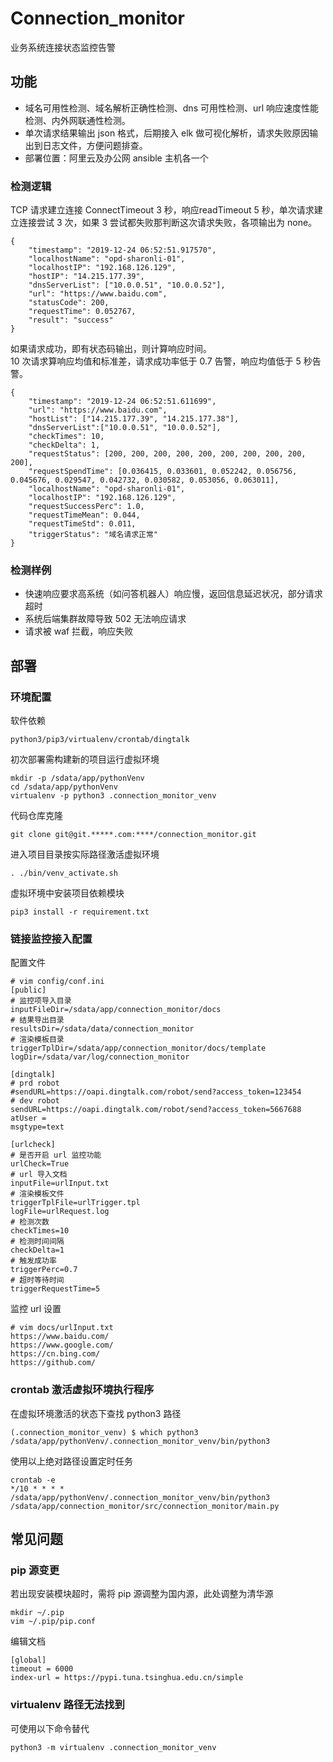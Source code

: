 # Connection_monitor
业务系统连接状态监控告警
## 功能
* 域名可用性检测、域名解析正确性检测、dns 可用性检测、url 响应速度性能检测、内外网联通性检测。
* 单次请求结果输出 json 格式，后期接入 elk 做可视化解析，请求失败原因输出到日志文件，方便问题排查。
* 部署位置：阿里云及办公网 ansible 主机各一个
### 检测逻辑
TCP 请求建立连接 ConnectTimeout 3 秒，响应readTimeout 5 秒，单次请求建立连接尝试 3 次，如果 3 尝试都失败那判断这次请求失败，各项输出为 none。
```
{
	"timestamp": "2019-12-24 06:52:51.917570",
	"localhostName": "opd-sharonli-01",
	"localhostIP": "192.168.126.129",
	"hostIP": "14.215.177.39",
	"dnsServerList": ["10.0.0.51", "10.0.0.52"],
	"url": "https://www.baidu.com",
	"statusCode": 200,
	"requestTime": 0.052767,
	"result": "success"
}
```
如果请求成功，即有状态码输出，则计算响应时间。</br>
10 次请求算响应均值和标准差，请求成功率低于 0.7 告警，响应均值低于 5 秒告警。</br>
```
{
	"timestamp": "2019-12-24 06:52:51.611699",
	"url": "https://www.baidu.com",
	"hostList": ["14.215.177.39", "14.215.177.38"],
	"dnsServerList":["10.0.0.51", "10.0.0.52"],
	"checkTimes": 10,
	"checkDelta": 1,
	"requestStatus": [200, 200, 200, 200, 200, 200, 200, 200, 200, 200],
	"requestSpendTime": [0.036415, 0.033601, 0.052242, 0.056756, 0.045676, 0.029547, 0.042732, 0.030582, 0.053056, 0.063011],
	"localhostName": "opd-sharonli-01",
	"localhostIP": "192.168.126.129",
	"requestSuccessPerc": 1.0,
	"requestTimeMean": 0.044,
	"requestTimeStd": 0.011,
	"triggerStatus": "域名请求正常"
}
```

### 检测样例
* 快速响应要求高系统（如问答机器人）响应慢，返回信息延迟状况，部分请求超时
* 系统后端集群故障导致 502 无法响应请求
* 请求被 waf 拦截，响应失败

## 部署
### 环境配置
软件依赖
```
python3/pip3/virtualenv/crontab/dingtalk
```
初次部署需构建新的项目运行虚拟环境
```
mkdir -p /sdata/app/pythonVenv
cd /sdata/app/pythonVenv
virtualenv -p python3 .connection_monitor_venv
```
代码仓库克隆
```
git clone git@git.*****.com:****/connection_monitor.git
```
进入项目目录按实际路径激活虚拟环境
```
. ./bin/venv_activate.sh
```
虚拟环境中安装项目依赖模块
```
pip3 install -r requirement.txt
```

### 链接监控接入配置
配置文件
```
# vim config/conf.ini 
[public]
# 监控项导入目录
inputFileDir=/sdata/app/connection_monitor/docs
# 结果导出目录
resultsDir=/sdata/data/connection_monitor
# 渲染模板目录
triggerTplDir=/sdata/app/connection_monitor/docs/template
logDir=/sdata/var/log/connection_monitor

[dingtalk]
# prd robot
#sendURL=https://oapi.dingtalk.com/robot/send?access_token=123454
# dev robot
sendURL=https://oapi.dingtalk.com/robot/send?access_token=5667688
atUser = 
msgtype=text

[urlcheck]
# 是否开启 url 监控功能
urlCheck=True
# url 导入文档
inputFile=urlInput.txt
# 渲染模板文件
triggerTplFile=urlTrigger.tpl
logFile=urlRequest.log
# 检测次数
checkTimes=10
# 检测时间间隔
checkDelta=1
# 触发成功率
triggerPerc=0.7
# 超时等待时间
triggerRequestTime=5

```
监控 url 设置
```
# vim docs/urlInput.txt 
https://www.baidu.com/
https://www.google.com/
https://cn.bing.com/
https://github.com/

```
### crontab 激活虚拟环境执行程序
在虚拟环境激活的状态下查找 python3 路径
```
(.connection_monitor_venv) $ which python3
/sdata/app/pythonVenv/.connection_monitor_venv/bin/python3
```
使用以上绝对路径设置定时任务
```
crontab -e
*/10 * * * * /sdata/app/pythonVenv/.connection_monitor_venv/bin/python3 /sdata/app/connection_monitor/src/connection_monitor/main.py
```


## 常见问题
### pip 源变更
若出现安装模块超时，需将 pip 源调整为国内源，此处调整为清华源
```
mkdir ~/.pip
vim ~/.pip/pip.conf
```
编辑文档
```
[global]
timeout = 6000
index-url = https://pypi.tuna.tsinghua.edu.cn/simple
```

### virtualenv 路径无法找到
可使用以下命令替代
```
python3 -m virtualenv .connection_monitor_venv
```


